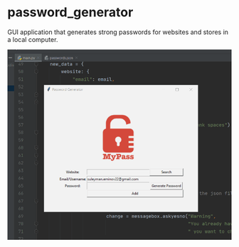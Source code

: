 # password_generator
GUI application that generates strong passwords for websites and stores in a local computer.

![](animation.gif)
